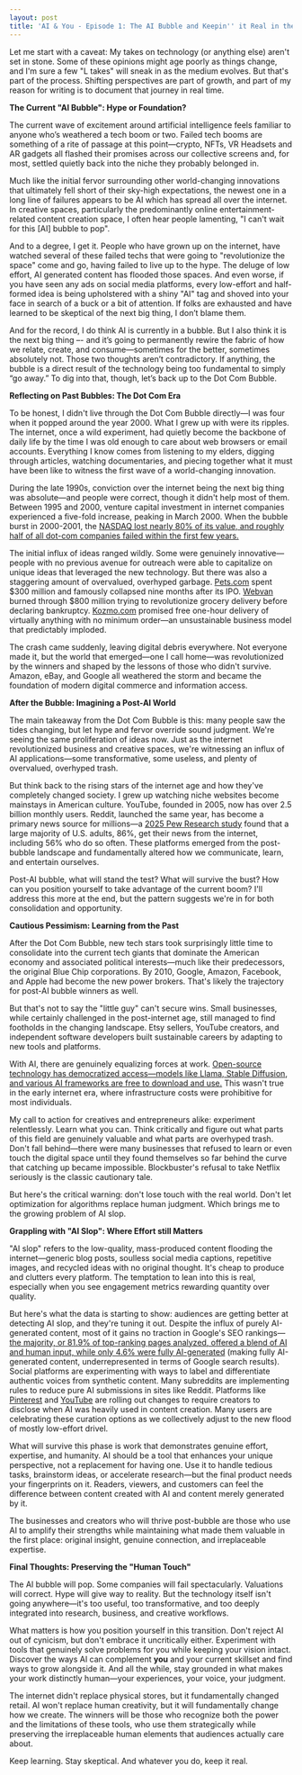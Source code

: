 ```yaml
---
layout: post
title: 'AI & You - Episode 1: The AI Bubble and Keepin'' it Real in the age of AI'
---
```

Let me start with a caveat: My takes on technology (or anything else) aren't set in stone. Some of these opinions might age poorly as things change, and I'm sure a few "L takes" will sneak in as the medium evolves. But that's part of the process. Shifting perspectives are part of growth, and part of my reason for writing is to document that journey in real time.

**The Current "AI Bubble": Hype or Foundation?**

The current wave of excitement around artificial intelligence feels familiar to anyone who’s weathered a tech boom or two. Failed tech booms are something of a rite of passage at this point—crypto, NFTs, VR Headsets and AR gadgets all flashed their promises across our collective screens and, for most, settled quietly back into the niche they probably belonged in. 

Much like the initial fervor surrounding other world-changing innovations that ultimately fell short of their sky-high expectations, the newest one in a long line of failures appears to be AI which has spread all over the internet. In creative spaces, particularly the predominantly online entertainment-related content creation space, I often hear people lamenting, "I can't wait for this \[AI\] bubble to pop". 

And to a degree, I get it. People who have grown up on the internet, have watched several of these failed techs that were going to "revolutionize the space" come and go, having failed to live up to the hype. The deluge of low effort, AI generated content has flooded those spaces. And even worse, if you have seen any ads on social media platforms, every low-effort and half-formed idea is being upholstered with a shiny "AI" tag and shoved into your face in search of a buck or a bit of attention. If folks are exhausted and have learned to be skeptical of the next big thing, I don’t blame them.

And for the record, I do think AI is currently in a bubble. But I also think it is the next big thing –- and it’s going to permanently rewire the fabric of how we relate, create, and consume—sometimes for the better, sometimes absolutely not. Those two thoughts aren’t contradictory. If anything, the bubble is a direct result of the technology being too fundamental to simply “go away.” To dig into that, though, let’s back up to the Dot Com Bubble.

**Reflecting on Past Bubbles: The Dot Com Era**

To be honest, I didn't live through the Dot Com Bubble directly—I was four when it popped around the year 2000. What I grew up with were its ripples. The internet, once a wild experiment, had quietly become the backbone of daily life by the time I was old enough to care about web browsers or email accounts. Everything I know comes from listening to my elders, digging through articles, watching documentaries, and piecing together what it must have been like to witness the first wave of a world-changing innovation.

During the late 1990s, conviction over the internet being the next big thing was absolute—and people were correct, though it didn't help most of them. Between 1995 and 2000, venture capital investment in internet companies  experienced a five-fold increase, peaking in March 2000. When the bubble burst in 2000-2001, the [NASDAQ lost nearly 80% of its value, and roughly half of all dot-com companies failed within the first few years.](https://www.investopedia.com/terms/d/dotcom-bubble.asp)

The initial influx of ideas ranged wildly. Some were genuinely innovative—people with no previous avenue for outreach were able to capitalize on unique ideas that leveraged the new technology. But there was also a staggering amount of overvalued, overhyped garbage. [Pets.com](//Pets.com) spent $300 million and famously collapsed nine months after its IPO. [Webvan](https://www.bitofbusiness.com/post/collapse-of-webvan) burned through $800 million trying to revolutionize grocery delivery before declaring bankruptcy. [Kozmo.com](//Kozmo.com) promised free one-hour delivery of virtually anything with no minimum order—an unsustainable business model that predictably imploded.

The crash came suddenly, leaving digital debris everywhere. Not everyone made it, but the world that emerged—one I call home—was revolutionized by the winners and shaped by the lessons of those who didn't survive. Amazon, eBay, and Google all weathered the storm and became the foundation of modern digital commerce and information access.

**After the Bubble: Imagining a Post-AI World**

The main takeaway from the Dot Com Bubble is this: many people saw the tides changing, but let hype and fervor override sound judgment. We're seeing the same proliferation of ideas now. Just as the internet revolutionized business and creative spaces, we're witnessing an influx of AI applications—some transformative, some useless, and plenty of overvalued, overhyped trash.

But think back to the rising stars of the internet age and how they've completely changed society. I grew up watching niche websites become mainstays in American culture. YouTube, founded in 2005, now has over 2.5 billion monthly users. Reddit, launched the same year, has become a primary news source for millions—a [2025 Pew Research study](https://www.pewresearch.org/journalism/fact-sheet/news-platform-fact-sheet/) found that a large majority of U.S. adults, 86%, get their news from the internet, including 56% who do so often. These platforms emerged from the post-bubble landscape and fundamentally altered how we communicate, learn, and entertain ourselves.

Post-AI bubble, what will stand the test? What will survive the bust? How can you position yourself to take advantage of the current boom? I'll address this more at the end, but the pattern suggests we're in for both consolidation and opportunity.

**Cautious Pessimism: Learning from the Past**

After the Dot Com Bubble, new tech stars took surprisingly little time to consolidate into the current tech giants that dominate the American economy and associated political interests—much like their predecessors, the original Blue Chip corporations. By 2010, Google, Amazon, Facebook, and Apple had become the new power brokers. That's likely the trajectory for post-AI bubble winners as well.

But that's not to say the "little guy" can't secure wins. Small businesses, while certainly challenged in the post-internet age, still managed to find footholds in the changing landscape. Etsy sellers, YouTube creators, and independent software developers built sustainable careers by adapting to new tools and platforms.

With AI, there are genuinely equalizing forces at work. [Open-source technology has democratized access—models like Llama, Stable Diffusion, and various AI frameworks are free to download and use.](https://www.zdnet.com/article/the-best-open-source-ai-models-all-your-free-to-use-options-explained/) This wasn't true in the early internet era, where infrastructure costs were prohibitive for most individuals.

My call to action for creatives and entrepreneurs alike: experiment relentlessly. Learn what you can. Think critically and figure out what parts of this field are genuinely valuable and what parts are overhyped trash. Don't fall behind—there were many businesses that refused to learn or even touch the digital space until they found themselves so far behind the curve that catching up became impossible. Blockbuster's refusal to take Netflix seriously is the classic cautionary tale.

But here's the critical warning: don't lose touch with the real world. Don't let optimization for algorithms replace human judgment. Which brings me to the growing problem of AI slop.

**Grappling with "AI Slop": Where Effort still Matters**

"AI slop" refers to the low-quality, mass-produced content flooding the internet—generic blog posts, soulless social media captions, repetitive images, and recycled ideas with no original thought. It's cheap to produce and clutters every platform. The temptation to lean into this is real, especially when you see engagement metrics rewarding quantity over quality.

But here's what the data is starting to show: audiences are getting better at detecting AI slop, and they're tuning it out. Despite the influx of purely AI-generated content, most of it gains no traction in Google's SEO rankings—[the majority, or 81.9% of top-ranking pages analyzed, offered a blend of AI and human input, while only 4.6% were fully AI-generated](https://www.emarketer.com/content/google-doesn-t-penalize-ai-content-86-5--of-top-pages-use-some-ai--study-finds) (making fully AI-generated content, underrepresented in terms of Google search results). Social platforms are experimenting with ways to label and differentiate authentic voices from synthetic content. Many subreddits are implementing rules to reduce pure AI submissions in sites like Reddit. Platforms like [Pinterest](https://help.pinterest.com/en/article/gen-ai-labels) and [YouTube](https://support.google.com/youtube/thread/264550152/new-disclosures-and-labels-for-generative-ai-content-on-youtube?hl=en) are rolling out changes to require creators to disclose when AI was heavily used in content creation. Many users are celebrating these curation options as we collectively adjust to the new flood of mostly low-effort drivel.

What will survive this phase is work that demonstrates genuine effort, expertise, and humanity. AI should be a tool that enhances your unique perspective, not a replacement for having one. Use it to handle tedious tasks, brainstorm ideas, or accelerate research—but the final product needs your fingerprints on it. Readers, viewers, and customers can feel the difference between content created with AI and content merely generated by it.

The businesses and creators who will thrive post-bubble are those who use AI to amplify their strengths while maintaining what made them valuable in the first place: original insight, genuine connection, and irreplaceable expertise.

**Final Thoughts: Preserving the "Human Touch"**

The AI bubble will pop. Some companies will fail spectacularly. Valuations will correct. Hype will give way to reality. But the technology itself isn't going anywhere—it's too useful, too transformative, and too deeply integrated into research, business, and creative workflows.

What matters is how you position yourself in this transition. Don't reject AI out of cynicism, but don't embrace it uncritically either. Experiment with tools that genuinely solve problems for you while keeping your vision intact. Discover the ways AI can complement **you** and your current skillset and find ways to grow alongside it. And all the while, stay grounded in what makes your work distinctly human—your experiences, your voice, your judgment.

The internet didn't replace physical stores, but it fundamentally changed retail. AI won't replace human creativity, but it will fundamentally change how we create. The winners will be those who recognize both the power and the limitations of these tools, who use them strategically while preserving the irreplaceable human elements that audiences actually care about.

Keep learning. Stay skeptical. And whatever you do, keep it real.
